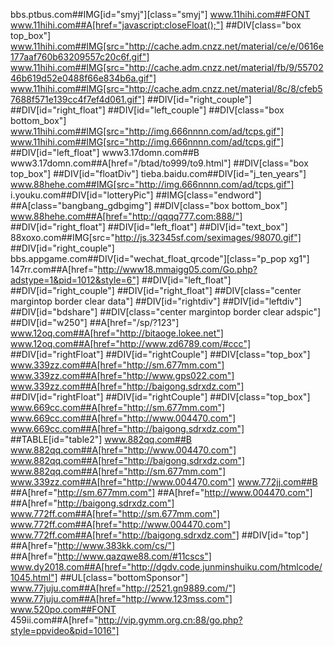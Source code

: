 bbs.ptbus.com##IMG[id="smyj"][class="smyj"]
www.11hihi.com##FONT
www.11hihi.com##A[href="javascript:closeFloat();"]
##DIV[class="box top_box"]
www.11hihi.com##IMG[src="http://cache.adm.cnzz.net/material/ce/e/0616e177aaf760b63209557c20c6f.gif"]
www.11hihi.com##IMG[src="http://cache.adm.cnzz.net/material/fb/9/5570246b619d52e0488f66e834b6a.gif"]
www.11hihi.com##IMG[src="http://cache.adm.cnzz.net/material/8c/8/cfeb57688f571e139cc4f7ef4d061.gif"]
##DIV[id="right_couple"]
##DIV[id="right_float"]
##DIV[id="left_couple"]
##DIV[class="box bottom_box"]
www.11hihi.com##IMG[src="http://img.666nnnn.com/ad/tcps.gif"]
www.11hihi.com##IMG[src="http://img.666nnnn.com/ad/tcps.gif"]
##DIV[id="left_float"]
www3.17domn.com##B
www3.17domn.com##A[href="/btad/to999/to9.html"]
##DIV[class="box top_box"]
##DIV[id="floatDiv"]
tieba.baidu.com##DIV[id="j_ten_years"]
www.88hehe.com##IMG[src="http://img.666nnnn.com/ad/tcps.gif"]
i.youku.com##DIV[id="lotteryPic"]
##IMG[class="endword"]
##A[class="bangbang_gdbgimg"]
##DIV[class="box bottom_box"]
www.88hehe.com##A[href="http://qqqq777.com:888/"]
##DIV[id="right_float"]
##DIV[id="left_float"]
##DIV[id="text_box"]
88xoxo.com##IMG[src="http://js.32345sf.com/seximages/98070.gif"]
##DIV[id="right_couple"]
bbs.appgame.com##DIV[id="wechat_float_qrcode"][class="p_pop xg1"]
147rr.com##A[href="http://www18.mmaigg05.com/Go.php?adstype=1&pid=1012&style=6"]
##DIV[id="left_float"]
##DIV[id="right_couple"]
##DIV[id="right_float"]
##DIV[class="center margintop border clear data"]
##DIV[id="rightdiv"]
##DIV[id="leftdiv"]
##DIV[id="bdshare"]
##DIV[class="center margintop border clear adspic"]
##DIV[id="w250"]
##A[href="/sp/?123"]
www.12oq.com##A[href="http://bitaoge.lokee.net"]
www.12oq.com##A[href="http://www.zd6789.com/#ccc"]
##DIV[id="rightFloat"]
##DIV[id="rightCouple"]
##DIV[class="top_box"]
www.339zz.com##A[href="http://sm.677mm.com"]
www.339zz.com##A[href="http://www.gps022.com"]
www.339zz.com##A[href="http://baigong.sdrxdz.com"]
##DIV[id="rightFloat"]
##DIV[id="rightCouple"]
##DIV[class="top_box"]
www.669cc.com##A[href="http://sm.677mm.com"]
www.669cc.com##A[href="http://www.004470.com"]
www.669cc.com##A[href="http://baigong.sdrxdz.com"]
##TABLE[id="table2"]
www.882qq.com##B
www.882qq.com##A[href="http://www.004470.com"]
www.882qq.com##A[href="http://baigong.sdrxdz.com"]
www.882qq.com##A[href="http://sm.677mm.com"]
www.339zz.com##A[href="http://www.004470.com"]
www.772jj.com##B
##A[href="http://sm.677mm.com"]
##A[href="http://www.004470.com"]
##A[href="http://baigong.sdrxdz.com"]
www.772ff.com##A[href="http://sm.677mm.com"]
www.772ff.com##A[href="http://www.004470.com"]
www.772ff.com##A[href="http://baigong.sdrxdz.com"]
##DIV[id="top"]
##A[href="http://www.383kk.com/cs/"]
##A[href="http://www.qazqwe88.com/#11cscs"]
www.dy2018.com##A[href="http://dgdv.code.junminshuiku.com/htmlcode/1045.html"]
##UL[class="bottomSponsor"]
www.77juju.com##A[href="http://2521.gn9889.com/"]
www.77juju.com##A[href="http://www.123mss.com"]
www.520po.com##FONT
459ii.com##A[href="http://vip.gymm.org.cn:88/go.php?style=ppvideo&pid=1016"]
